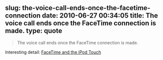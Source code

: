 slug: the-voice-call-ends-once-the-facetime-connection
date: 2010-06-27 00:34:05
title: The voice call ends once the FaceTime connection is made.
type: quote
---

> The voice call ends once the FaceTime connection is made.

Interesting detail: [FaceTime and the iPod Touch](http://daringfireball.net/2010/06/facetime_ipod_touch)
